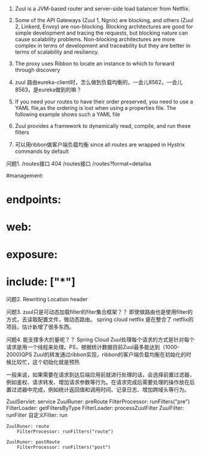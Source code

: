 1. Zuul is a JVM-based router and server-side load balancer from Netflix.
2. Some of the API Gateways (Zuul 1, Ngnix) are blocking, and others (Zuul 2, Linkerd, Envoy) are non-blocking. Blocking architectures are good for simple development and tracing the requests, but blocking nature can cause scalability problems. Non-blocking architectures are more complex in terms of development and traceability but they are better in terms of scalability and resiliency. 
3. The proxy uses Ribbon to locate an instance to which to forward through discovery
4. zuul 路由eureka-client时，怎么做到负载均衡的，一会儿8562，一会儿8563，是eureka做到的嘛？
5. If you need your routes to have their order preserved, you need to use a YAML file,as the ordering is lost when using a properties file. The following example shows such a YAML file
6. Zuul provides a framework to dynamically read, compile, and run these filters        

7. 可以用ribbon做客户端负载均衡  since all routes are wrapped in Hystrix commands by default

问题1.  /routes接口 404  /routes接口 /routes?format=detailsa

#management:
#  endpoints:
#    web:
#      exposure:
#        include: ["*"]

问题2. Rewriting Location header   


问题3. zuul只是可动态加载filter的fiter集合框架？？
即使做路由也是使用filter的方式，去读取配置文件，做动态路由。
spring cloud netflix 是在整合了 netflix的项目。估计新增了很多东西。

问题4. 能支撑多大的量呢？？
Spring Cloud Zuul处理每个请求的方式是针对每个请求是用一个线程来处理。PS，根据统计数据目前Zuul最多能达到（1000-2000)QPS
Zuul的转发通过ribbon实现，ribbon的客户端负载均衡在初始化的时候比较忙，这个初始化就是预热

一般来说，如果需要在请求到达后端应用前就进行处理的话，会选择前置过滤器，例如鉴权、请求转发、增加请求参数等行为。在请求完成后需要处理的操作放在后置过滤器中完成，例如统计返回值和调用时间、记录日志、增加跨域头等行为。

ZuulServlet: service
    ZuulRuner: preRoute
        FilterProcessor: runFilters("pre")
            FilterLoader: getFiltersByType
            FilterLoader: processZuulFilter
                ZuulFilter: runFilter
                    自定义Filter: run

    ZuulRuner: route
        FilterProcessor: runFilters("route")

    ZuulRuner: postRoute
        FilterProcessor: runFilters("post")

